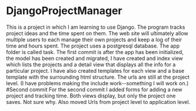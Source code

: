 # DjangoProjectManager
This is a project in which I am learning to use Django. The program tracks project ideas and the time spent on them. The web site will ultimately allow multiple users to each manage their own projects and keep a log of their time and hours spent.
The project uses a postgresql database.
The app folder is called task.
The first commit is after the app has been initialized, the model has been created and migrated, I have created and index view which lists the projects and a detail view that displays all the info for a particular project. I have also created templates for each view and a base template with the surrounding html structure. The urls are still at the project level. (I have problems making the include work--something I will work on.)
#Second commit
For the second commit I added forms for adding a new project and tracking time. Both views display, but only the project one saves. Not sure why. Also moved Urls from project level to application level.
